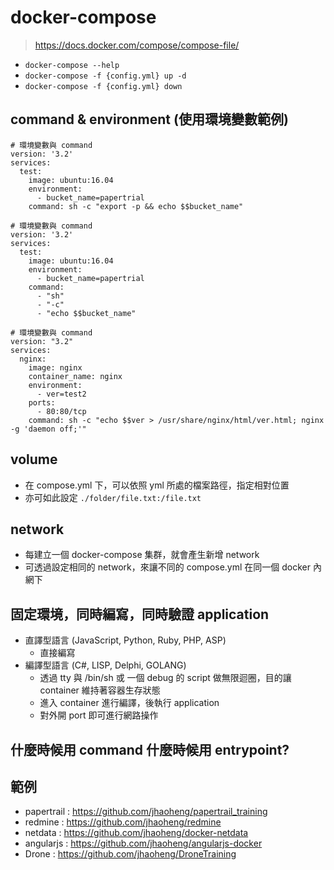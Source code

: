 # docker-compose
> https://docs.docker.com/compose/compose-file/

- `docker-compose --help`
- `docker-compose -f {config.yml} up -d` 
- `docker-compose -f {config.yml} down`

## command & environment (使用環境變數範例)

```
# 環境變數與 command
version: '3.2'
services:
  test:
    image: ubuntu:16.04
    environment:
      - bucket_name=papertrial
    command: sh -c "export -p && echo $$bucket_name"
```

```
# 環境變數與 command
version: '3.2'
services:
  test:
    image: ubuntu:16.04
    environment:
      - bucket_name=papertrial
    command: 
      - "sh"
      - "-c"
      - "echo $$bucket_name"
```

```
# 環境變數與 command
version: "3.2"
services:
  nginx:
    image: nginx
    container_name: nginx
    environment:
      - ver=test2
    ports:
      - 80:80/tcp
    command: sh -c "echo $$ver > /usr/share/nginx/html/ver.html; nginx -g 'daemon off;'"
```

## volume
- 在 compose.yml 下，可以依照 yml 所處的檔案路徑，指定相對位置
- 亦可如此設定 `./folder/file.txt:/file.txt`

## network
- 每建立一個 docker-compose 集群，就會產生新增 network
- 可透過設定相同的 network，來讓不同的 compose.yml 在同一個 docker 內網下

## 固定環境，同時編寫，同時驗證 application
- 直譯型語言 (JavaScript, Python, Ruby, PHP, ASP)
  - 直接編寫
- 編譯型語言 (C#, LISP, Delphi, GOLANG)
  - 透過 tty 與 /bin/sh 或 一個 debug 的 script 做無限迴圈，目的讓 container 維持著容器生存狀態
  - 進入 container 進行編譯，後執行 application
  - 對外開 port 即可進行網路操作

## 什麼時候用 command 什麼時候用 entrypoint?

## 範例
- papertrail : https://github.com/jhaoheng/papertrail_training 
- redmine : https://github.com/jhaoheng/redmine
- netdata : https://github.com/jhaoheng/docker-netdata
- angularjs : https://github.com/jhaoheng/angularjs-docker
- Drone : https://github.com/jhaoheng/DroneTraining

